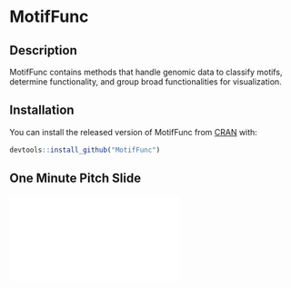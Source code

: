 
# MotifFunc

<!-- badges: start -->
<!-- badges: end -->

## Description

MotifFunc contains methods that handle genomic data to classify motifs, determine functionality, and group broad functionalities for visualization.

## Installation

You can install the released version of MotifFunc from [CRAN](https://CRAN.R-project.org) with:

``` r
devtools::install_github("MotifFunc")
```
## One Minute Pitch Slide

![Slide](HO_M_A1.pdf)
